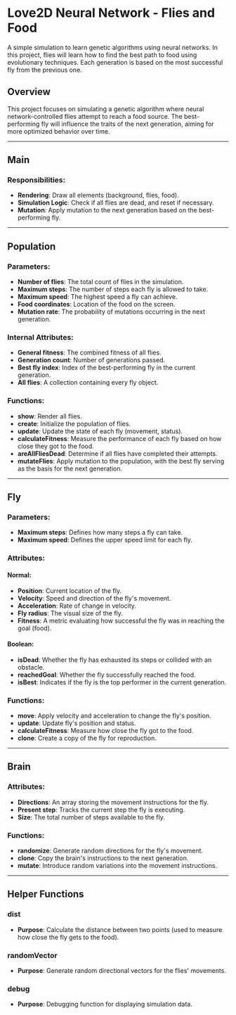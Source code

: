 # Love2D Neural Network - Flies and Food
A simple simulation to learn genetic algorithms using neural networks. In this project, flies will learn how to find the best path to food using evolutionary techniques. Each generation is based on the most successful fly from the previous one.

## Overview
This project focuses on simulating a genetic algorithm where neural network-controlled flies attempt to reach a food source. The best-performing fly will influence the traits of the next generation, aiming for more optimized behavior over time.

---

## Main
### Responsibilities:
- **Rendering**: Draw all elements (background, flies, food).
- **Simulation Logic**: Check if all flies are dead, and reset if necessary.
- **Mutation**: Apply mutation to the next generation based on the best-performing fly.

---

## Population
### Parameters:
- **Number of flies**: The total count of flies in the simulation.
- **Maximum steps**: The number of steps each fly is allowed to take.
- **Maximum speed**: The highest speed a fly can achieve.
- **Food coordinates**: Location of the food on the screen.
- **Mutation rate**: The probability of mutations occurring in the next generation.

### Internal Attributes:
- **General fitness**: The combined fitness of all flies.
- **Generation count**: Number of generations passed.
- **Best fly index**: Index of the best-performing fly in the current generation.
- **All flies**: A collection containing every fly object.

### Functions:
- **show**: Render all flies.
- **create**: Initialize the population of flies.
- **update**: Update the state of each fly (movement, status).
- **calculateFitness**: Measure the performance of each fly based on how close they got to the food.
- **areAllFliesDead**: Determine if all flies have completed their attempts.
- **mutateFlies**: Apply mutation to the population, with the best fly serving as the basis for the next generation.

---

## Fly
### Parameters:
- **Maximum steps**: Defines how many steps a fly can take.
- **Maximum speed**: Defines the upper speed limit for each fly.

### Attributes:
#### Normal:
- **Position**: Current location of the fly.
- **Velocity**: Speed and direction of the fly's movement.
- **Acceleration**: Rate of change in velocity.
- **Fly radius**: The visual size of the fly.
- **Fitness**: A metric evaluating how successful the fly was in reaching the goal (food).

#### Boolean:
- **isDead**: Whether the fly has exhausted its steps or collided with an obstacle.
- **reachedGoal**: Whether the fly successfully reached the food.
- **isBest**: Indicates if the fly is the top performer in the current generation.

### Functions:
- **move**: Apply velocity and acceleration to change the fly's position.
- **update**: Update fly's position and status.
- **calculateFitness**: Measure how close the fly got to the food.
- **clone**: Create a copy of the fly for reproduction.

---

## Brain
### Attributes:
- **Directions**: An array storing the movement instructions for the fly.
- **Present step**: Tracks the current step the fly is executing.
- **Size**: The total number of steps available to the fly.

### Functions:
- **randomize**: Generate random directions for the fly's movement.
- **clone**: Copy the brain's instructions to the next generation.
- **mutate**: Introduce random variations into the movement instructions.

---

## Helper Functions
### dist
- **Purpose**: Calculate the distance between two points (used to measure how close the fly gets to the food).

### randomVector
- **Purpose**: Generate random directional vectors for the flies' movements.

### debug
- **Purpose**: Debugging function for displaying simulation data.